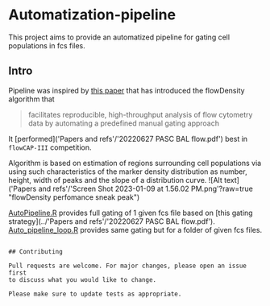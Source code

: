 # Automatization-pipeline

This project aims to provide an automatized pipeline for gating cell populations
in fcs files. 
## Intro

Pipeline was inspired by  [this paper](https://pubmed.ncbi.nlm.nih.gov/25378466/)
that has introduced the flowDensity algorithm that 
> facilitates reproducible, high-throughput analysis of flow cytometry data by automating a predefined manual gating approach

It [performed]('Papers and refs'/'20220627 PASC BAL flow.pdf') best in `flowCAP-III` competition.


Algorithm is based on estimation of regions surrounding cell populations via
using such characteristics of the marker density distribution as number, height,
width of peaks and the slope of a distribution curve. 
![Alt text]('Papers and refs'/'Screen Shot 2023-01-09 at 1.56.02 PM.png'?raw=true "flowDensity perfomance sneak peak")

[AutoPipeline.R](../AutoPipeline.R) provides full gating of 1 given fcs file 
based on [this gating strategy](../'Papers and refs'/'20220627 PASC BAL flow.pdf').
[Auto_pipeline_loop.R](../Automatization-pipeline/Auto_pipeline_loop.R) provides
same gating but for a folder of given fcs files.

```

## Contributing

Pull requests are welcome. For major changes, please open an issue first
to discuss what you would like to change.

Please make sure to update tests as appropriate.